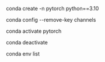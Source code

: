conda create -n pytorch python==3.10

conda config --remove-key channels

conda activate pytorch

conda deactivate

conda env list


